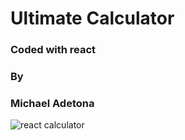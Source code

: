 # Ultimate Calculator 
### Coded with react
###   By
### Michael Adetona

![react calculator](https://user-images.githubusercontent.com/36950610/190286684-b2ed62bf-2d34-4662-b6d9-95187a3fba17.PNG)
